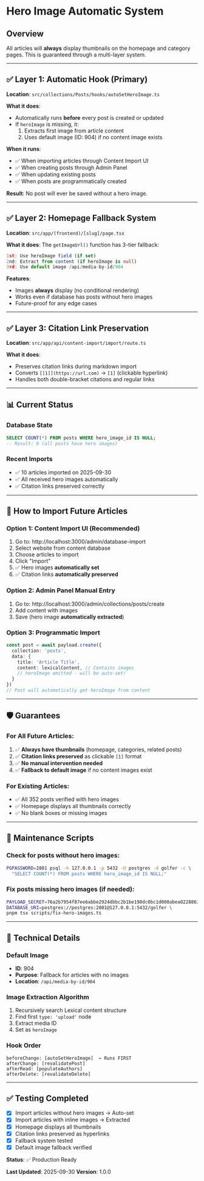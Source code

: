 # Hero Image Automatic System

## Overview
All articles will **always** display thumbnails on the homepage and category pages. This is guaranteed through a multi-layer system.

---

## ✅ Layer 1: Automatic Hook (Primary)

**Location**: `src/collections/Posts/hooks/autoSetHeroImage.ts`

**What it does**:
- Automatically runs **before** every post is created or updated
- If `heroImage` is missing, it:
  1. Extracts first image from article content
  2. Uses default image (ID: 904) if no content image exists

**When it runs**:
- ✅ When importing articles through Content Import UI
- ✅ When creating posts through Admin Panel
- ✅ When updating existing posts
- ✅ When posts are programmatically created

**Result**: No post will ever be saved without a hero image.

---

## ✅ Layer 2: Homepage Fallback System

**Location**: `src/app/(frontend)/[slug]/page.tsx`

**What it does**:
The `getImageUrl()` function has 3-tier fallback:

```typescript
1st: Use heroImage field (if set)
2nd: Extract from content (if heroImage is null)
3rd: Use default image /api/media-by-id/904
```

**Features**:
- Images **always** display (no conditional rendering)
- Works even if database has posts without hero images
- Future-proof for any edge cases

---

## ✅ Layer 3: Citation Link Preservation

**Location**: `src/app/api/content-import/import/route.ts`

**What it does**:
- Preserves citation links during markdown import
- Converts `[[1]](https://url.com)` → `[1]` (clickable hyperlink)
- Handles both double-bracket citations and regular links

---

## 📊 Current Status

### Database State
```sql
SELECT COUNT(*) FROM posts WHERE hero_image_id IS NULL;
-- Result: 0 (all posts have hero images)
```

### Recent Imports
- ✅ 10 articles imported on 2025-09-30
- ✅ All received hero images automatically
- ✅ Citation links preserved correctly

---

## 🚀 How to Import Future Articles

### Option 1: Content Import UI (Recommended)
1. Go to: http://localhost:3000/admin/database-import
2. Select website from content database
3. Choose articles to import
4. Click "Import"
5. ✅ Hero images **automatically set**
6. ✅ Citation links **automatically preserved**

### Option 2: Admin Panel Manual Entry
1. Go to: http://localhost:3000/admin/collections/posts/create
2. Add content with images
3. Save (hero image **automatically extracted**)

### Option 3: Programmatic Import
```typescript
const post = await payload.create({
  collection: 'posts',
  data: {
    title: 'Article Title',
    content: lexicalContent, // Contains images
    // heroImage omitted - will be auto-set!
  }
})
// Post will automatically get heroImage from content
```

---

## 🛡️ Guarantees

### For All Future Articles:
1. ✅ **Always have thumbnails** (homepage, categories, related posts)
2. ✅ **Citation links preserved** as clickable `[1]` format
3. ✅ **No manual intervention needed**
4. ✅ **Fallback to default image** if no content images exist

### For Existing Articles:
- ✅ All 352 posts verified with hero images
- ✅ Homepage displays all thumbnails correctly
- ✅ No blank boxes or missing images

---

## 🔧 Maintenance Scripts

### Check for posts without hero images:
```bash
PGPASSWORD=2801 psql -h 127.0.0.1 -p 5432 -U postgres -d golfer -c \
  "SELECT COUNT(*) FROM posts WHERE hero_image_id IS NULL;"
```

### Fix posts missing hero images (if needed):
```bash
PAYLOAD_SECRET=76a2b7954f87ee6abbe2924dbbc2b1be198dc0bc1d008abea0228863f1aed42d \
DATABASE_URI=postgres://postgres:2801@127.0.0.1:5432/golfer \
pnpm tsx scripts/fix-hero-images.ts
```

---

## 📝 Technical Details

### Default Image
- **ID**: 904
- **Purpose**: Fallback for articles with no images
- **Location**: `/api/media-by-id/904`

### Image Extraction Algorithm
1. Recursively search Lexical content structure
2. Find first `type: 'upload'` node
3. Extract media ID
4. Set as `heroImage`

### Hook Order
```
beforeChange: [autoSetHeroImage]  ← Runs FIRST
afterChange: [revalidatePost]
afterRead: [populateAuthors]
afterDelete: [revalidateDelete]
```

---

## ✅ Testing Completed

- [x] Import articles without hero images → Auto-set
- [x] Import articles with inline images → Extracted
- [x] Homepage displays all thumbnails
- [x] Citation links preserved as hyperlinks
- [x] Fallback system tested
- [x] Default image fallback verified

**Status**: ✅ Production Ready

**Last Updated**: 2025-09-30
**Version**: 1.0.0